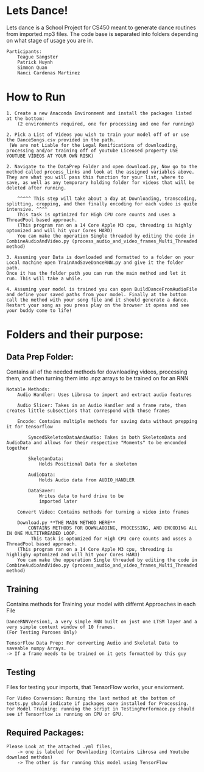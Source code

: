 
# Lets Dance!

Lets dance is a School Project for CS450 meant to generate dance routines from imported.mp3 files. The code base is separated into folders depending on what stage of usage you are in. 
    
    Participants:
        Teague Sangster
        Patrick Huynh
        Simmon Quan
        Nanci Cardenas Martinez



# How to Run
    1. Create a new Anaconda Environment and install the packages listed at the bottom: 
        (2 environments required, one for processing and one for running)

    2. Pick a List of Videos you wish to train your model off of or use the DanceSongs.csv provided in the path.
     (We are not Liable for the Legal Remifications of downloading, processing and/or training off of youtube Licensed property USE YOUTUBE VIDEOS AT YOUR OWN RISK)

    2. Navigate to the DataPrep Folder and open download.py, Now go to the method called process_links and look at the assigned variables above. 
    They are what you will pass this function for your list, where to save, as well as any temporary holding folder for videos that will be deleted after running.

        ^^^^^ This step will take about a day at Downloading, transcoding, splitting, cropping, and then finally encoding for each video is quite intensive. ^^^^
        This task is optimized for High CPU core counts and uses a ThreadPool based approach. 
        (This program ran on a 14 Core Apple M3 cpu, threading is highly optomized and will hit your Cores HARD)
        You can make the operation Single threaded by editing the code in CombineAudioAndVideo.py (process_audio_and_video_frames_Multi_Threaded method)

    3. Assuming your Data is downloaded and formatted to a folder on your Local machine open TrainAndSaveDanceRNN.py and give it the folder path. 
    Once it has the folder path you can run the main method and let it run. This will take a while. 

    4. Assuming your model is trained you can open BuildDanceFromAudioFile and define your saved paths from your model. Finally at the bottom call the method with your song file and it should generate a dance.
    Restart your song as you press play on the browser it opens and see your buddy come to life!
    

# Folders and their purpose:
## Data Prep Folder: 
Contains all of the needed methods for downloading videos, processing them, and then turning them into .npz arrays to be trained on for an RNN

    Notable Methods:
        Audio Handler: Uses Librosa to import and extract audio features 

        Audio Slicer: Takes in an Audio Handler and a frame rate, then creates little subsections that correspond with those frames

        Encode: Contains multiple methods for saving data without prepping it for tensorflow

            SyncedSkeletonDataAndAudio: Takes in both SkeletonData and AudioData and allows for their respective "Moments" to be enconded together

            SkeletonData:
                Holds Positional Data for a skeleton

            AudioData:
                Holds Audio data from AUDIO_HANDLER

            DataSaver:
                Writes data to hard drive to be 
                imported later 
        
        Convert Video: Contains methods for turning a video into frames

        Download.py **THE MAIN METHOD HERE** 
            CONTAINS METHODS FOR DOWNLAODING, PROCESSING, AND ENCODING ALL IN ONE MULTITHREADED LOOP. 
             This task is optomized for High CPU core counts and usses a ThreadPool based approach. 
        (This program ran on a 14 Core Apple M3 cpu, threading is highlighy optomized and will hit your Cores HARD)
        You can make the opperation Single threaded by editing the code in CombineAudioAndVideo.py (process_audio_and_video_frames_Multi_Threaded method)





## Training 

Contains methods for Training your model with differnt Approaches in each File 
    
    DanceRNNVersion1, a very simple RNN built on just one LTSM layer and a very simple context window of 10 frames. 
    (For Testing Puroses Only)

    TensorFlow Data Prep: For converting Audio and Skeletal Data to saveable numpy Arrays. 
    -> If a frame needs to be trained on it gets formatted by this guy 

## Testing 
Files for testing your imports, that TensorFlow works, your enviorment. 
    
    For Video Conversion: Running the last method at the bottom of tests.py should indicate if packages oare installed for Processing.
    For Model Training: running the script in TestingPerformace.py should see if Tensorflow is running on CPU or GPU. 



## Required Packages:

    Please Look at the attached .yml files, 
        -> one is labeled for Downlaoding (Contains Librosa and Youtube downlaod methdos)
        -> The other is for running this model using TensorFlow
    






